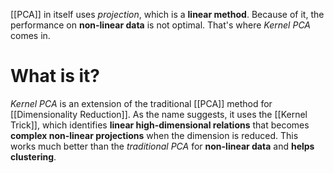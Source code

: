 
[[PCA]] in itself uses *projection*, which is a **linear method**. Because of it, the performance on **non-linear data** is not optimal. That's where *Kernel PCA* comes in.

# What is it?

*Kernel PCA* is an extension of the traditional [[PCA]] method for [[Dimensionality Reduction]]. As the name suggests, it uses the [[Kernel Trick]], which identifies **linear high-dimensional relations** that becomes **complex non-linear projections** when the dimension is reduced. This works much better than the *traditional PCA* for **non-linear data** and **helps clustering**.
